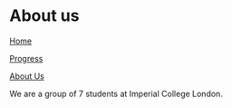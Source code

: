# About us

[Home](https://wilsonwang881.github.io/Glovoice/)

[Progress](https://wilsonwang881.github.io/Glovoice/Progress.html)

[About Us](https://wilsonwang881.github.io/Glovoice/About_Us.html)

We are a group of 7 students at Imperial College London.
